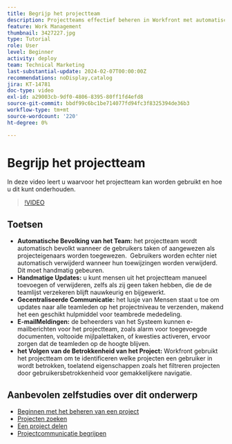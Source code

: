 ```yaml
---
title: Begrijp het projectteam
description: Projectteams effectief beheren in Workfront met automatische teampopulatie, handmatige updates, gecentraliseerde communicatie, e-mailmeldingen en het bijhouden van projectbetrokkenheid voor gestroomlijnde samenwerking.
feature: Work Management
thumbnail: 3427227.jpg
type: Tutorial
role: User
level: Beginner
activity: deploy
team: Technical Marketing
last-substantial-update: 2024-02-07T00:00:00Z
recommendations: noDisplay,catalog
jira: KT-14781
doc-type: video
exl-id: a29003cb-9df0-4806-8395-80ff1fd4efd8
source-git-commit: bbdf99c6bc1be714077fd94fc3f8325394de36b3
workflow-type: tm+mt
source-wordcount: '220'
ht-degree: 0%

---
```


# Begrijp het projectteam

In deze video leert u waarvoor het projectteam kan worden gebruikt en hoe u dit kunt onderhouden.

>[!VIDEO](https://video.tv.adobe.com/v/3427227/?quality=12&learn=on&enablevpops=1)

## Toetsen

* **Automatische Bevolking van het Team:** het projectteam wordt automatisch bevolkt wanneer de gebruikers taken of aangewezen als projecteigenaars worden toegewezen. &#x200B; Gebruikers worden echter niet automatisch verwijderd wanneer hun toewijzingen worden verwijderd. Dit moet handmatig gebeuren. &#x200B;
* **Handmatige Updates:** u kunt mensen uit het projectteam manueel toevoegen of verwijderen, zelfs als zij geen taken hebben, die de de teamlijst verzekeren blijft nauwkeurig en bijgewerkt. &#x200B;
* **Gecentraliseerde Communicatie:** het lusje van Mensen staat u toe om updates naar alle teamleden op het projectniveau te verzenden, makend het een geschikt hulpmiddel voor teambrede mededeling. &#x200B;
* **E-mailMeldingen:** de beheerders van het Systeem kunnen e-mailberichten voor het projectteam, zoals alarm voor toegevoegde documenten, voltooide mijlpalettaken, of kwesties activeren, ervoor zorgen dat de teamleden op de hoogte blijven. &#x200B;
* **het Volgen van de Betrokkenheid van het Project:** Workfront gebruikt het projectteam om te identificeren welke projecten een gebruiker in wordt betrokken, toelatend eigenschappen zoals het filtreren projecten door gebruikersbetrokkenheid voor gemakkelijkere navigatie. &#x200B;

## Aanbevolen zelfstudies over dit onderwerp

* [Beginnen met het beheren van een project](/help/manage-work/projects/getting-started-manage-a-project.md)
* [Projecten zoeken](/help/manage-work/projects/find-projects.md)
* [Een project delen](/help/manage-work/projects/share-a-project.md)
* [Projectcommunicatie begrijpen](/help/manage-work/projects/understand-project-communication.md)

